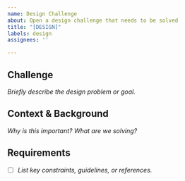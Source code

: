 ```yaml
---
name: Design Challenge
about: Open a design challenge that needs to be solved
title: "[DESIGN]"
labels: design
assignees: ''

---
```


## Challenge  
*Briefly describe the design problem or goal.*

## Context & Background
*Why is this important? What are we solving?*

## Requirements  
- [ ] *List key constraints, guidelines, or references.*
